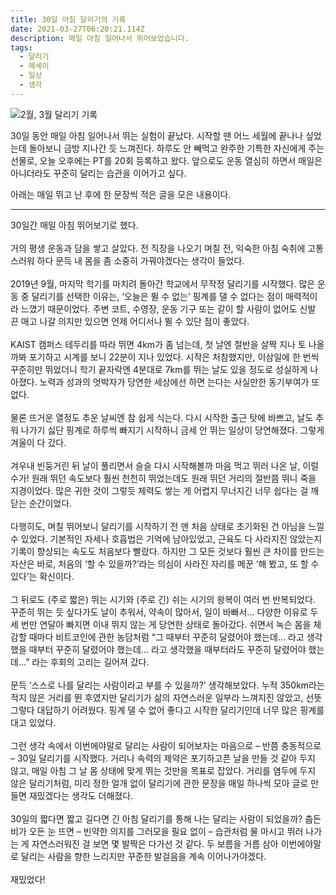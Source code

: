 ```yaml
---
title: 30일 아침 달리기의 기록
date: 2021-03-27T06:20:21.114Z
description: 매일 아침 일어나서 뛰어보았습니다.
tags:
  - 달리기
  - 에세이
  - 일상
  - 생각
---
```


![2월, 3월 달리기 기록](/assets/30days-run/284bdd01-78ce-4be9-9a12-ab632cf0b33d.jpg "2월, 3월 달리기 기록")

30일 동안 매일 아침 일어나서 뛰는 실험이 끝났다. 시작할 땐 어느 세월에 끝나나 싶었는데 돌아보니 금방 지나간 듯 느껴진다. 하루도 안 빼먹고 완주한 기특한 자신에게 주는 선물로, 오늘 오후에는 PT를 20회 등록하고 왔다. 앞으로도 운동 열심히 하면서 매일은 아니더라도 꾸준히 달리는 습관을 이어가고 싶다.

아래는 매일 뛰고 난 후에 한 문장씩 적은 글을 모은 내용이다.

---

30일간 매일 아침 뛰어보기로 했다.\
\
거의 평생 운동과 담을 쌓고 살았다. 전 직장을 나오기 며칠 전, 익숙한 아침 숙취에 고통스러워 하다 문득 내 몸을 좀 소중히 가꿔야겠다는 생각이 들었다.\
\
2019년 9월, 마지막 학기를 마치려 돌아간 학교에서 무작정 달리기를 시작했다. 많은 운동 중 달리기를 선택한 이유는, ‘오늘은 뛸 수 없는’ 핑계를 댈 수 없다는 점이 매력적이라 느꼈기 때문이었다. 주변 코트, 수영장, 운동 기구 또는 같이 할 사람이 없어도 신발 끈 매고 나갈 의지만 있으면 언제 어디서나 뛸 수 있단 점이 좋았다.\
\
KAIST 캠퍼스 테두리를 따라 뛰면 4km가 좀 넘는데, 첫 날엔 절반을 살짝 지나 토 나올까봐 포기하고 시계를 보니 22분이 지나 있었다. 시작은 처참했지만, 이삼일에 한 번씩 꾸준히만 뛰었더니 학기 끝자락엔 4분대로 7km를 뛰는 날도 있을 정도로 성실하게 나아졌다. 노력과 성과의 엇박자가 당연한 세상에선 하면 는다는 사실만한 동기부여가 또 없다.\
\
물론 뜨거운 열정도 추운 날씨엔 참 쉽게 식는다. 다시 시작한 출근 탓에 바쁘고, 날도 추워 나가기 싫단 핑계로 하루씩 빠지기 시작하니 금세 안 뛰는 일상이 당연해졌다. 그렇게 겨울이 다 갔다.\
\
겨우내 빈둥거린 뒤 날이 풀리면서 슬슬 다시 시작해볼까 마음 먹고 뛰러 나온 날, 이럴수가! 원래 뛰던 속도보다 훨씬 천천히 뛰었는데도 원래 뛰던 거리의 절반쯤 뛰니 죽을 지경이었다. 많은 귀한 것이 그렇듯 체력도 쌓는 게 어렵지 무너지긴 너무 쉽다는 걸 깨닫는 순간이었다.\
\
다행히도, 며칠 뛰어보니 달리기를 시작하기 전 맨 처음 상태로 초기화된 건 아님을 느낄 수 있었다. 기본적인 자세나 호흡법은 기억에 남아있었고, 근육도 다 사라지진 않았는지 기록이 향상되는 속도도 처음보다 빨랐다. 하지만 그 모든 것보다 훨씬 큰 차이를 만드는 자산은 바로, 처음의 ‘할 수 있을까?’라는 의심이 사라진 자리를 메꾼 ‘해 봤고, 또 할 수 있다’는 확신이다.\
\
그 뒤로도 (주로 짧은) 뛰는 시기와 (주로 긴) 쉬는 시기의 왕복이 여러 번 반복되었다. 꾸준히 뛰는 듯 싶다가도 날이 추워서, 약속이 많아서, 일이 바빠서… 다양한 이유로 두세 번만 연달아 빠지면 이내 뛰지 않는 게 당연한 상태로 돌아갔다. 쉬면서 녹슨 몸을 체감할 때마다 비트코인에 관한 농담처럼 “그 때부터 꾸준히 달렸어야 했는데… 라고 생각했을 때부터 꾸준히 달렸어야 했는데… 라고 생각했을 때부터라도 꾸준히 달렸어야 했는데…” 라는 후회의 고리는 길어져 갔다.\
\
문득 ‘스스로 나를 달리는 사람이라고 부를 수 있을까?’ 생각해보았다. 누적 350km라는 적지 않은 거리를 뛴 후였지만 달리기가 삶의 자연스러운 일부라 느껴지진 않았고, 선뜻 그렇다 대답하기 어려웠다. 핑계 댈 수 없어 좋다고 시작한 달리기인데 너무 많은 핑계를 대고 있었다.\
\
그런 생각 속에서 이번에야말로 달리는 사람이 되어보자는 마음으로 – 반쯤 충동적으로 – 30일 달리기를 시작했다. 거리나 속력의 제약은 포기하고픈 날을 만들 것 같아 두지 않고, 매일 아침 그 날 몸 상태에 맞게 뛰는 것만을 목표로 잡았다. 거리를 염두에 두지 않은 달리기처럼, 미리 정한 얼개 없이 달리기에 관한 문장을 매일 하나씩 모아 글로 만들면 재밌겠다는 생각도 더해졌다.\
\
30일의 짧다면 짧고 길다면 긴 아침 달리기를 통해 나는 달리는 사람이 되었을까? 춥든 비가 오든 눈 뜨면 – 빈약한 의지를 그러모을 필요 없이 – 습관처럼 물 마시고 뛰러 나가는 게 자연스러워진 걸 보면 몇 발짝은 다가선 것 같다. 두 보름을 거름 삼아 이번에야말로 달리는 사람을 향한 느리지만 꾸준한 발걸음을 계속 이어나가야겠다.\
\
재밌었다!
